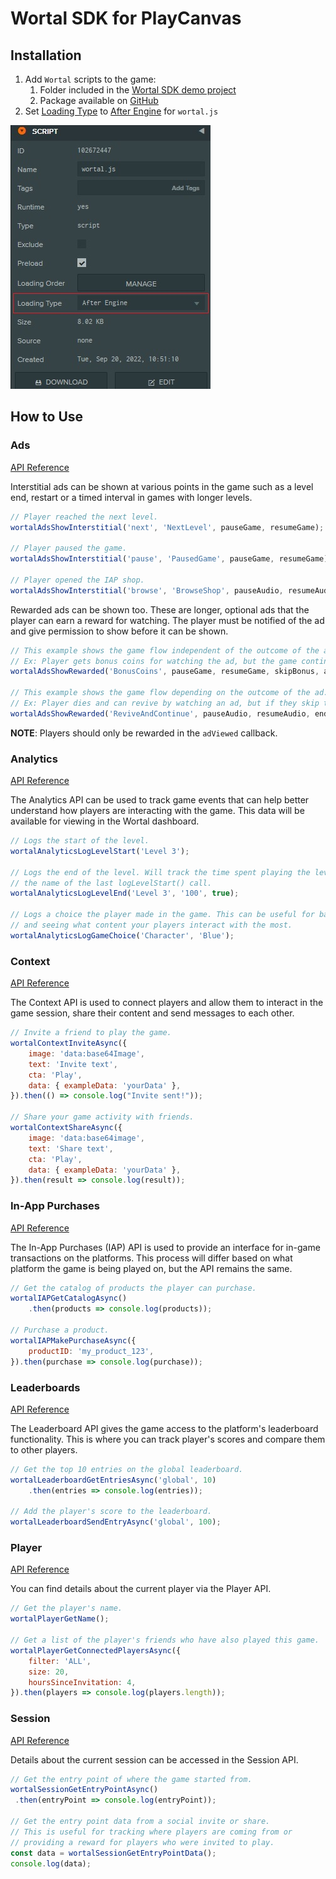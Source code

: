 # Wortal SDK for PlayCanvas

## Installation
1. Add `Wortal` scripts to the game:
    1. Folder included in the [Wortal SDK demo project](https://playcanvas.com/project/984829)
    2. Package available on [GitHub](https://github.com/Digital-Will-Inc/wortal-sdk-playcanvas/releases)
2. Set [Loading Type](https://developer.playcanvas.com/en/user-manual/scripting/loading-order/) to [After Engine](https://developer.playcanvas.com/en/user-manual/scripting/application-lifecyle/) for `wortal.js`

![Loading Type Settings](/docs/img/playcanvas-loading-type.png)

## How to Use

### Ads

[API Reference](https://sdk.html5gameportal.com/api/ads/)

Interstitial ads can be shown at various points in the game such as a level end, restart or a timed
interval in games with longer levels.

```javascript
// Player reached the next level.
wortalAdsShowInterstitial('next', 'NextLevel', pauseGame, resumeGame);

// Player paused the game.
wortalAdsShowInterstitial('pause', 'PausedGame', pauseGame, resumeGame);

// Player opened the IAP shop.
wortalAdsShowInterstitial('browse', 'BrowseShop', pauseAudio, resumeAudio);
```

Rewarded ads can be shown too. These are longer, optional ads that the player can earn a reward for watching. The player
must be notified of the ad and give permission to show before it can be shown.

```javascript
// This example shows the game flow independent of the outcome of the ad.
// Ex: Player gets bonus coins for watching the ad, but the game continues regardless of the outcome.
wortalAdsShowRewarded('BonusCoins', pauseGame, resumeGame, skipBonus, addBonusCoins);

// This example shows the game flow depending on the outcome of the ad.
// Ex: Player dies and can revive by watching an ad, but if they skip the ad they lose the level.
wortalAdsShowRewarded('ReviveAndContinue', pauseAudio, resumeAudio, endGame, continueGame);
```

**NOTE**: Players should only be rewarded in the `adViewed` callback.

### Analytics

[API Reference](https://sdk.html5gameportal.com/api/analytics/)

The Analytics API can be used to track game events that can help better understand how players are interacting with
the game. This data will be available for viewing in the Wortal dashboard.

```javascript
// Logs the start of the level.
wortalAnalyticsLogLevelStart('Level 3');

// Logs the end of the level. Will track the time spent playing the level if the name matches
// the name of the last logLevelStart() call.
wortalAnalyticsLogLevelEnd('Level 3', '100', true);

// Logs a choice the player made in the game. This can be useful for balancing the game
// and seeing what content your players interact with the most.
wortalAnalyticsLogGameChoice('Character', 'Blue');
```

### Context

[API Reference](https://sdk.html5gameportal.com/api/context/)

The Context API is used to connect players and allow them to interact in the game session, share their content
and send messages to each other.

```javascript
// Invite a friend to play the game.
wortalContextInviteAsync({
    image: 'data:base64Image',
    text: 'Invite text',
    cta: 'Play',
    data: { exampleData: 'yourData' },
}).then(() => console.log("Invite sent!"));

// Share your game activity with friends.
wortalContextShareAsync({
    image: 'data:base64image',
    text: 'Share text',
    cta: 'Play',
    data: { exampleData: 'yourData' },
}).then(result => console.log(result));
```

### In-App Purchases

[API Reference](https://sdk.html5gameportal.com/api/iap/)

The In-App Purchases (IAP) API is used to provide an interface for in-game transactions on the platforms.
This process will differ based on what platform the game is being played on, but the API remains the same.

```javascript
// Get the catalog of products the player can purchase.
wortalIAPGetCatalogAsync()
    .then(products => console.log(products));

// Purchase a product.
wortalIAPMakePurchaseAsync({
    productID: 'my_product_123',
}).then(purchase => console.log(purchase));
```

### Leaderboards

[API Reference](https://sdk.html5gameportal.com/api/leaderboard/)

The Leaderboard API gives the game access to the platform's leaderboard functionality. This is where
you can track player's scores and compare them to other players.

```javascript
// Get the top 10 entries on the global leaderboard.
wortalLeaderboardGetEntriesAsync('global', 10)
    .then(entries => console.log(entries));

// Add the player's score to the leaderboard.
wortalLeaderboardSendEntryAsync('global', 100);
```

### Player

[API Reference](https://sdk.html5gameportal.com/api/player/)

You can find details about the current player via the Player API.

```javascript
// Get the player's name.
wortalPlayerGetName();

// Get a list of the player's friends who have also played this game.
wortalPlayerGetConnectedPlayersAsync({
    filter: 'ALL',
    size: 20,
    hoursSinceInvitation: 4,
}).then(players => console.log(players.length));
```

### Session

[API Reference](https://sdk.html5gameportal.com/api/session/)

Details about the current session can be accessed in the Session API.

```javascript
// Get the entry point of where the game started from.
wortalSessionGetEntryPointAsync()
 .then(entryPoint => console.log(entryPoint));

// Get the entry point data from a social invite or share.
// This is useful for tracking where players are coming from or
// providing a reward for players who were invited to play.
const data = wortalSessionGetEntryPointData();
console.log(data);
```
